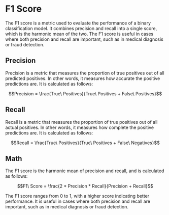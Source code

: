 # F1 Score

The F1 score is a metric used to evaluate the performance of a binary classification model. It combines precision and recall into a single score, which is the harmonic mean of the two. The F1 score is useful in cases where both precision and recall are important, such as in medical diagnosis or fraud detection.

## Precision

Precision is a metric that measures the proportion of true positives out of all predicted positives. In other words, it measures how accurate the positive predictions are. It is calculated as follows:

$$Precision = \frac{True\ Positives}{True\ Positives + False\ Positives}$$

## Recall

Recall is a metric that measures the proportion of true positives out of all actual positives. In other words, it measures how complete the positive predictions are. It is calculated as follows:

$$Recall = \frac{True\ Positives}{True\ Positives + False\ Negatives}$$

## Math

The F1 score is the harmonic mean of precision and recall, and is calculated as follows:

$$F1\ Score = \frac{2 * Precision * Recall}{Precision + Recall}$$

The F1 score ranges from 0 to 1, with a higher score indicating better performance. It is useful in cases where both precision and recall are important, such as in medical diagnosis or fraud detection.
